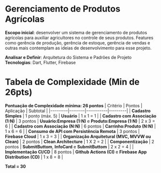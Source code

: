 # Gerenciamento de Produtos Agrícolas
**Escopo inicial**: desenvolver um sistema de gerenciamento de produtos agrícolas para auxiliar agricultores no controle de seus produtos. 
Features como gerência de produção, gerência de estoque, gerência de vendas e outras mais contemplam as ideias de desenvolvimento para esse projeto.  

**Analisar e Definir**: Arquitetura do Sistema e Padrões de Projeto  
**Tecnologias**: Dart, Flutter, Firebase

# Tabela de Complexidade (Min de 26pts)

**Pontuação de Complexidade mínima: 26 pontos**
| Critério | Pontos | Aplicação | Subtotal |
|---------|--------|-----------|---------|
| **Cadastro Simples** | 1 ponto (máx. 5) | **Usuário** | 1 x 1 = 1 |
| **Cadastro com Associação (1:N)** | 3 pontos | **Usuário:Empresa (1:N)** e **Produto:Empresa (1:N)** | 2 x 3 = 6 |
| **Cadastro com Associação (N:N)** | 6 pontos | **Carrinho:Produto (N:N)** | 1 x 6 = 6 |
| **Consumo de API com Persistência Remota** | 3 pontos | **Firebase Cloud** | 1 x 3 = 3 |
| **Organização Arquitetural (MVC, MVVW ou Clean)** | 2 pontos | **Clean Architecture** | 1 X 2 = 2 |
| **Componentização** | 2 pontos | **SubmitButtom**, **InfoCard** e **SubmitButtom** | 2 x 2 = 4 |
| **Implementação CI/CD** | 8 pontos | **Github Actions (CI)** e **Firebase App Distribution (CD)** | 1 x 8 = 8 |

**Total = 30**
